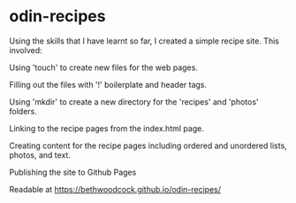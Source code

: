 # odin-recipes

Using the skills that I have learnt so far, I created a simple recipe site. This involved:

Using 'touch' to create new files for the web pages.

Filling out the files with '!' boilerplate and header tags. 

Using 'mkdir' to create a new directory for the 'recipes' and 'photos' folders. 

Linking to the recipe pages from the index.html page.

Creating content for the recipe pages including ordered and unordered lists, photos, and text. 

Publishing the site to Github Pages

Readable at https://bethwoodcock.github.io/odin-recipes/
